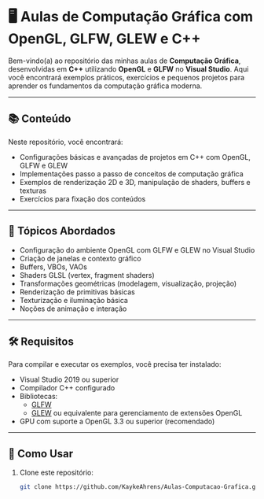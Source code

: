 # 🖥️ Aulas de Computação Gráfica com OpenGL, GLFW, GLEW e C++

Bem-vindo(a) ao repositório das minhas aulas de **Computação Gráfica**, desenvolvidas em **C++** utilizando **OpenGL** e **GLFW** no **Visual Studio**. Aqui você encontrará exemplos práticos, exercícios e pequenos projetos para aprender os fundamentos da computação gráfica moderna.

---

## 📚 Conteúdo

Neste repositório, você encontrará:

- Configurações básicas e avançadas de projetos em C++ com OpenGL, GLFW e GLEW
- Implementações passo a passo de conceitos de computação gráfica
- Exemplos de renderização 2D e 3D, manipulação de shaders, buffers e texturas
- Exercícios para fixação dos conteúdos

---

## 🧠 Tópicos Abordados

- Configuração do ambiente OpenGL com GLFW e GLEW no Visual Studio
- Criação de janelas e contexto gráfico
- Buffers, VBOs, VAOs
- Shaders GLSL (vertex, fragment shaders)
- Transformações geométricas (modelagem, visualização, projeção)
- Renderização de primitivas básicas
- Texturização e iluminação básica
- Noções de animação e interação

---

## 🛠️ Requisitos

Para compilar e executar os exemplos, você precisa ter instalado:

- Visual Studio 2019 ou superior
- Compilador C++ configurado
- Bibliotecas:
  - [GLFW](https://www.glfw.org/)
  - [GLEW](http://glew.sourceforge.net/) ou equivalente para gerenciamento de extensões OpenGL
- GPU com suporte a OpenGL 3.3 ou superior (recomendado)

---

## 🚀 Como Usar

1. Clone este repositório:

   ```bash
   git clone https://github.com/KaykeAhrens/Aulas-Computacao-Grafica.git
   ```
